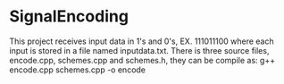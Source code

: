 # SignalEncoding
This project receives input data in 1's and 0's, EX. 111011100 where each input is stored in a file named inputdata.txt.
There is three source files, encode.cpp, schemes.cpp and schemes.h, they can be compile as:
g++ encode.cpp schemes.cpp -o encode
